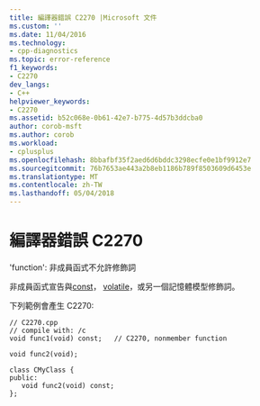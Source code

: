 ```yaml
---
title: 編譯器錯誤 C2270 |Microsoft 文件
ms.custom: ''
ms.date: 11/04/2016
ms.technology:
- cpp-diagnostics
ms.topic: error-reference
f1_keywords:
- C2270
dev_langs:
- C++
helpviewer_keywords:
- C2270
ms.assetid: b52c068e-0b61-42e7-b775-4d57b3ddcba0
author: corob-msft
ms.author: corob
ms.workload:
- cplusplus
ms.openlocfilehash: 8bbafbf35f2aed6d6bddc3298ecfe0e1bf9912e7
ms.sourcegitcommit: 76b7653ae443a2b8eb1186b789f8503609d6453e
ms.translationtype: MT
ms.contentlocale: zh-TW
ms.lasthandoff: 05/04/2018
---
```

# <a name="compiler-error-c2270"></a>編譯器錯誤 C2270
'function': 非成員函式不允許修飾詞  
  
 非成員函式宣告與[const](../../cpp/const-cpp.md)， [volatile](../../cpp/volatile-cpp.md)，或另一個記憶體模型修飾詞。  
  
 下列範例會產生 C2270:  
  
```  
// C2270.cpp  
// compile with: /c  
void func1(void) const;   // C2270, nonmember function  
  
void func2(void);  
  
class CMyClass {  
public:  
   void func2(void) const;  
};  
```